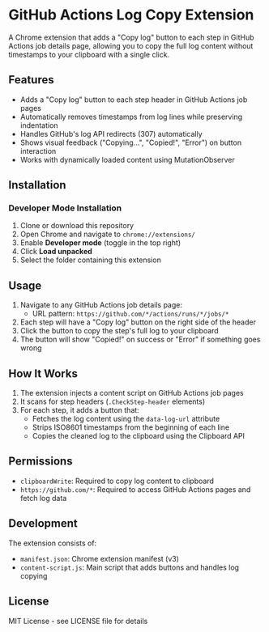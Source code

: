 # GitHub Actions Log Copy Extension

A Chrome extension that adds a "Copy log" button to each step in GitHub Actions job details page, allowing you to copy the full log content without timestamps to your clipboard with a single click.

## Features

- Adds a "Copy log" button to each step header in GitHub Actions job pages
- Automatically removes timestamps from log lines while preserving indentation
- Handles GitHub's log API redirects (307) automatically
- Shows visual feedback ("Copying...", "Copied!", "Error") on button interaction
- Works with dynamically loaded content using MutationObserver

## Installation

### Developer Mode Installation

1. Clone or download this repository
2. Open Chrome and navigate to `chrome://extensions/`
3. Enable **Developer mode** (toggle in the top right)
4. Click **Load unpacked**
5. Select the folder containing this extension

## Usage

1. Navigate to any GitHub Actions job details page:
   - URL pattern: `https://github.com/*/actions/runs/*/jobs/*`
2. Each step will have a "Copy log" button on the right side of the header
3. Click the button to copy the step's full log to your clipboard
4. The button will show "Copied!" on success or "Error" if something goes wrong

## How It Works

1. The extension injects a content script on GitHub Actions job pages
2. It scans for step headers (`.CheckStep-header` elements)
3. For each step, it adds a button that:
   - Fetches the log content using the `data-log-url` attribute
   - Strips ISO8601 timestamps from the beginning of each line
   - Copies the cleaned log to the clipboard using the Clipboard API

## Permissions

- `clipboardWrite`: Required to copy log content to clipboard
- `https://github.com/*`: Required to access GitHub Actions pages and fetch log data

## Development

The extension consists of:
- `manifest.json`: Chrome extension manifest (v3)
- `content-script.js`: Main script that adds buttons and handles log copying

## License

MIT License - see LICENSE file for details